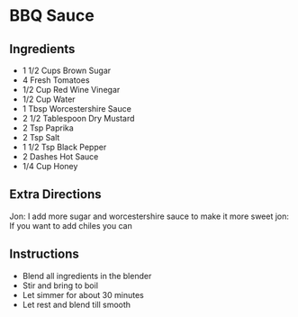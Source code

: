 # BBQ Sauce

## Ingredients

* 1 1/2 Cups Brown Sugar
* 4 Fresh Tomatoes
* 1/2 Cup Red Wine Vinegar
* 1/2 Cup Water
* 1 Tbsp Worcestershire Sauce
* 2 1/2 Tablespoon Dry Mustard
* 2 Tsp Paprika
* 2 Tsp Salt
* 1 1/2 Tsp Black Pepper
* 2 Dashes Hot Sauce
* 1/4 Cup Honey

## Extra Directions

Jon: I add more sugar and worcestershire sauce to make it more sweet
jon: If you want to add chiles you can

## Instructions

* Blend all ingredients in the blender
* Stir and bring to boil
* Let simmer for about 30 minutes
* Let rest and blend till smooth 